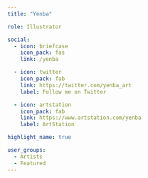 ```yaml
---
title: "Yenba"

role: Illustrator

social:
  - icon: briefcase
    icon_pack: fas
    link: /yenba

  - icon: twitter
    icon_pack: fab
    link: https://twitter.com/yenba_art
    label: Follow me on Twitter

  - icon: artstation
    icon_pack: fab
    link: https://www.artstation.com/yenba
    label: ArtStation

highlight_name: true

user_groups:
  - Artists
  - Featured
---
```

